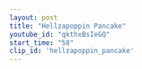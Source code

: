 ```yaml
---
layout: post
title: "Hellzapoppin Pancake"
youtube_id: "qkthxBsIeGQ"
start_time: "58"
clip_id: 'hellzapoppin_pancake'
---
```

